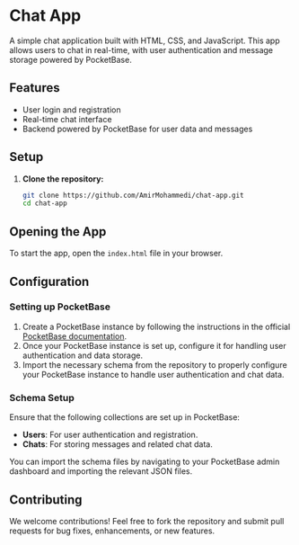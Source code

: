 # Chat App

A simple chat application built with HTML, CSS, and JavaScript. This app allows users to chat in real-time, with user authentication and message storage powered by PocketBase.

## Features

- User login and registration
- Real-time chat interface
- Backend powered by PocketBase for user data and messages

## Setup

1. **Clone the repository:**
   ```bash
   git clone https://github.com/AmirMohammedi/chat-app.git
   cd chat-app
## Opening the App
To start the app, open the `index.html` file in your browser.

## Configuration

### Setting up PocketBase
1. Create a PocketBase instance by following the instructions in the official [PocketBase documentation](https://pocketbase.io/docs/).
2. Once your PocketBase instance is set up, configure it for handling user authentication and data storage. 
3. Import the necessary schema from the repository to properly configure your PocketBase instance to handle user authentication and chat data.

### Schema Setup
Ensure that the following collections are set up in PocketBase:
- **Users**: For user authentication and registration.
- **Chats**: For storing messages and related chat data.

You can import the schema files by navigating to your PocketBase admin dashboard and importing the relevant JSON files.

## Contributing
We welcome contributions! Feel free to fork the repository and submit pull requests for bug fixes, enhancements, or new features.

